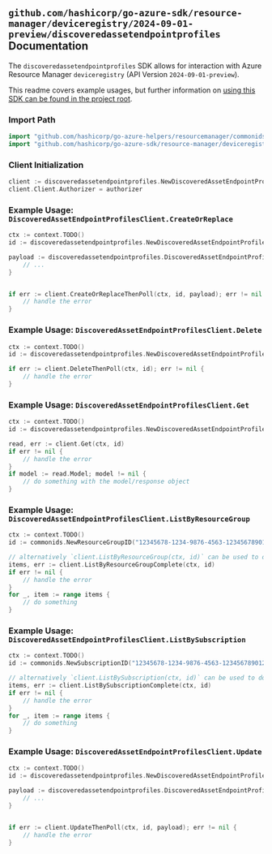 
## `github.com/hashicorp/go-azure-sdk/resource-manager/deviceregistry/2024-09-01-preview/discoveredassetendpointprofiles` Documentation

The `discoveredassetendpointprofiles` SDK allows for interaction with Azure Resource Manager `deviceregistry` (API Version `2024-09-01-preview`).

This readme covers example usages, but further information on [using this SDK can be found in the project root](https://github.com/hashicorp/go-azure-sdk/tree/main/docs).

### Import Path

```go
import "github.com/hashicorp/go-azure-helpers/resourcemanager/commonids"
import "github.com/hashicorp/go-azure-sdk/resource-manager/deviceregistry/2024-09-01-preview/discoveredassetendpointprofiles"
```


### Client Initialization

```go
client := discoveredassetendpointprofiles.NewDiscoveredAssetEndpointProfilesClientWithBaseURI("https://management.azure.com")
client.Client.Authorizer = authorizer
```


### Example Usage: `DiscoveredAssetEndpointProfilesClient.CreateOrReplace`

```go
ctx := context.TODO()
id := discoveredassetendpointprofiles.NewDiscoveredAssetEndpointProfileID("12345678-1234-9876-4563-123456789012", "example-resource-group", "discoveredAssetEndpointProfileName")

payload := discoveredassetendpointprofiles.DiscoveredAssetEndpointProfile{
	// ...
}


if err := client.CreateOrReplaceThenPoll(ctx, id, payload); err != nil {
	// handle the error
}
```


### Example Usage: `DiscoveredAssetEndpointProfilesClient.Delete`

```go
ctx := context.TODO()
id := discoveredassetendpointprofiles.NewDiscoveredAssetEndpointProfileID("12345678-1234-9876-4563-123456789012", "example-resource-group", "discoveredAssetEndpointProfileName")

if err := client.DeleteThenPoll(ctx, id); err != nil {
	// handle the error
}
```


### Example Usage: `DiscoveredAssetEndpointProfilesClient.Get`

```go
ctx := context.TODO()
id := discoveredassetendpointprofiles.NewDiscoveredAssetEndpointProfileID("12345678-1234-9876-4563-123456789012", "example-resource-group", "discoveredAssetEndpointProfileName")

read, err := client.Get(ctx, id)
if err != nil {
	// handle the error
}
if model := read.Model; model != nil {
	// do something with the model/response object
}
```


### Example Usage: `DiscoveredAssetEndpointProfilesClient.ListByResourceGroup`

```go
ctx := context.TODO()
id := commonids.NewResourceGroupID("12345678-1234-9876-4563-123456789012", "example-resource-group")

// alternatively `client.ListByResourceGroup(ctx, id)` can be used to do batched pagination
items, err := client.ListByResourceGroupComplete(ctx, id)
if err != nil {
	// handle the error
}
for _, item := range items {
	// do something
}
```


### Example Usage: `DiscoveredAssetEndpointProfilesClient.ListBySubscription`

```go
ctx := context.TODO()
id := commonids.NewSubscriptionID("12345678-1234-9876-4563-123456789012")

// alternatively `client.ListBySubscription(ctx, id)` can be used to do batched pagination
items, err := client.ListBySubscriptionComplete(ctx, id)
if err != nil {
	// handle the error
}
for _, item := range items {
	// do something
}
```


### Example Usage: `DiscoveredAssetEndpointProfilesClient.Update`

```go
ctx := context.TODO()
id := discoveredassetendpointprofiles.NewDiscoveredAssetEndpointProfileID("12345678-1234-9876-4563-123456789012", "example-resource-group", "discoveredAssetEndpointProfileName")

payload := discoveredassetendpointprofiles.DiscoveredAssetEndpointProfileUpdate{
	// ...
}


if err := client.UpdateThenPoll(ctx, id, payload); err != nil {
	// handle the error
}
```
